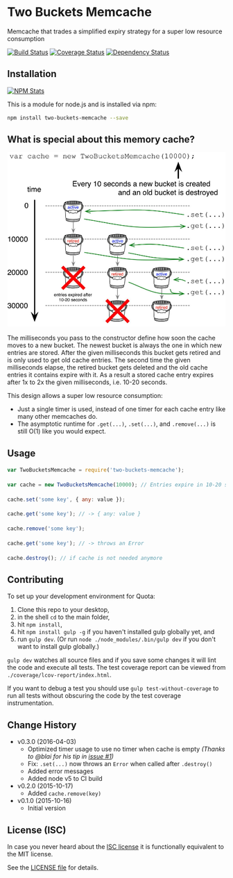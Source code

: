 # Two Buckets Memcache

Memcache that trades a simplified expiry strategy for a super low resource consumption

[![Build Status](https://travis-ci.org/analog-nico/two-buckets-memcache.svg?branch=master)](https://travis-ci.org/analog-nico/two-buckets-memcache) [![Coverage Status](https://coveralls.io/repos/analog-nico/two-buckets-memcache/badge.svg?branch=master&service=github)](https://coveralls.io/github/analog-nico/two-buckets-memcache?branch=master) [![Dependency Status](https://david-dm.org/analog-nico/two-buckets-memcache.svg)](https://david-dm.org/analog-nico/two-buckets-memcache)

## Installation

[![NPM Stats](https://nodei.co/npm/two-buckets-memcache.png?downloads=true)](https://npmjs.org/package/two-buckets-memcache)

This is a module for node.js and is installed via npm:

``` bash
npm install two-buckets-memcache --save
```

## What is special about this memory cache?

![Schematic](img/two-buckets-memcache.jpg)

The milliseconds you pass to the constructor define how soon the cache moves to a new bucket. The newest bucket is always the one in which new entries are stored. After the given milliseconds this bucket gets retired and is only used to get old cache entries. The second time the given milliseconds elapse, the retired bucket gets deleted and the old cache entries it contains expire with it. As a result a stored cache entry expires after 1x to 2x the given milliseconds, i.e. 10-20 seconds.

This design allows a super low resource consumption:

- Just a single timer is used, instead of one timer for each cache entry like many other memcaches do.
- The asymptotic runtime for `.get(...)`, `.set(...)`, and `.remove(...)` is still O(1) like you would expect.

## Usage

``` js
var TwoBucketsMemcache = require('two-buckets-memcache');

var cache = new TwoBucketsMemcache(10000); // Entries expire in 10-20 seconds.

cache.set('some key', { any: value });

cache.get('some key'); // -> { any: value }

cache.remove('some key');

cache.get('some key'); // -> throws an Error

cache.destroy(); // if cache is not needed anymore
```

## Contributing

To set up your development environment for Quota:

1. Clone this repo to your desktop,
2. in the shell `cd` to the main folder,
3. hit `npm install`,
4. hit `npm install gulp -g` if you haven't installed gulp globally yet, and
5. run `gulp dev`. (Or run `node ./node_modules/.bin/gulp dev` if you don't want to install gulp globally.)

`gulp dev` watches all source files and if you save some changes it will lint the code and execute all tests. The test coverage report can be viewed from `./coverage/lcov-report/index.html`.

If you want to debug a test you should use `gulp test-without-coverage` to run all tests without obscuring the code by the test coverage instrumentation.

## Change History

- v0.3.0 (2016-04-03)
    - Optimized timer usage to use no timer when cache is empty
      *(Thanks to @blai for his tip in [issue #1](https://github.com/analog-nico/two-buckets-memcache/issues/1))*
    - Fix: `.set(...)` now throws an `Error` when called after `.destroy()`
    - Added error messages
    - Added node v5 to CI build
- v0.2.0 (2015-10-17)
    - Added `cache.remove(key)`
- v0.1.0 (2015-10-16)
    - Initial version

## License (ISC)

In case you never heard about the [ISC license](http://en.wikipedia.org/wiki/ISC_license) it is functionally equivalent to the MIT license.

See the [LICENSE file](LICENSE) for details.
